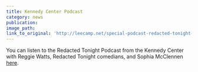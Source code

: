 ```yaml
---
title: Kennedy Center Podcast
category: news
publication:
image_path:
link_to_original: 'http://leecamp.net/special-podcast-redacted-tonight-live-with-reggie-watts-sophia-mcclennan-click-to-listen/'
---
```



You can listen to the Redacted Tonight Podcast from the Kennedy Center with Reggie Watts, Redacted Tonight comedians, and Sophia McClennen [here](http://leecamp.net/special-podcast-redacted-tonight-live-with-reggie-watts-sophia-mcclennan-click-to-listen/).